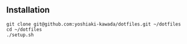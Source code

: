 ## Installation
```
git clone git@github.com:yoshiaki-kawada/dotfiles.git ~/dotfiles
cd ~/dotfiles
./setup.sh
```

